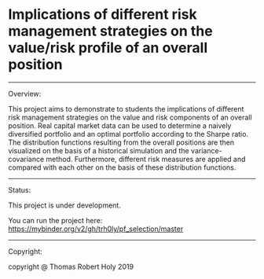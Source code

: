 # Implications of different risk management strategies on the value/risk profile of an overall position

-----------------------------------------------------------------------------
Overview:

This project aims to demonstrate to students the implications of different risk management strategies on the value and risk components of an overall position. Real capital market data can be used to determine a naively diversified portfolio and an optimal portfolio according to the Sharpe ratio. The distribution functions resulting from the overall positions are then visualized on the basis of a historical simulation and the variance-covariance method. Furthermore, different risk measures are applied and compared with each other on the basis of these distribution functions.

-----------------------------------------------------------------------------
Status:

This project is under development.

You can run the project here: https://mybinder.org/v2/gh/trh0ly/pf_selection/master

-----------------------------------------------------------------------------
Copyright:

copyright @ Thomas Robert Holy 2019
